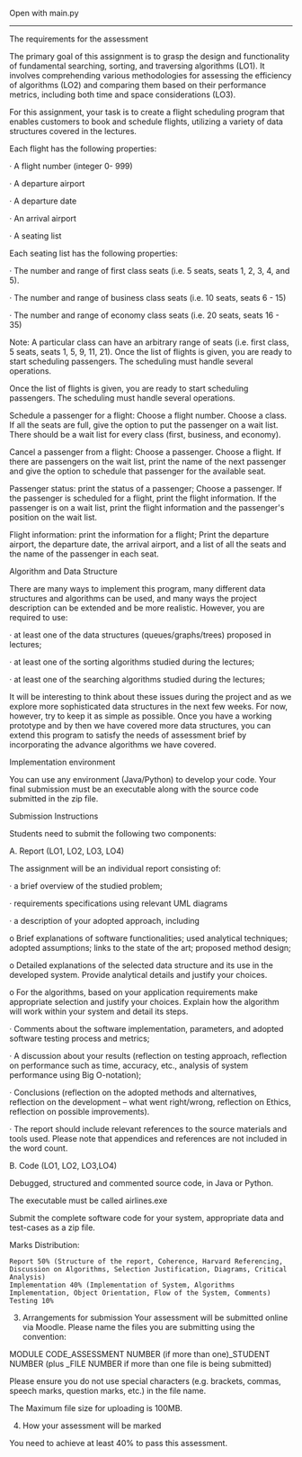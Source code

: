 Open with main.py

----------------------------------------------------------------
The requirements for the assessment 

The primary goal of this assignment is to grasp the design and functionality of fundamental searching, sorting, and traversing algorithms (LO1). It involves comprehending various methodologies for assessing the efficiency of algorithms (LO2) and comparing them based on their performance metrics, including both time and space considerations (LO3).

For this assignment, your task is to create a flight scheduling program that enables customers to book and schedule flights, utilizing a variety of data structures covered in the lectures.

Each flight has the following properties:

·        A flight number (integer 0- 999)      

·        A departure airport   

·        A departure date        

·        An arrival airport      

·        A seating list 

Each seating list has the following properties:

·       The number and range of first class seats (i.e. 5 seats, seats 1, 2, 3, 4, and 5).

·       The number and range of business class seats (i.e. 10 seats, seats 6 - 15)

·       The number and range of economy class seats (i.e. 20 seats, seats 16 - 35)

 

Note: A particular class can have an arbitrary range of seats (i.e. first class, 5 seats, seats 1, 5, 9, 11, 21). Once the list of flights is given, you are ready to start scheduling passengers. The scheduling must handle several operations.

Once the list of flights is given, you are ready to start scheduling passengers. The scheduling must handle several operations.

Schedule a passenger for a flight: Choose a flight number. Choose a class. If all the seats are full, give the option to put the passenger on a wait list. There should be a wait list for every class (first, business, and economy).

Cancel a passenger from a flight: Choose a passenger. Choose a flight. If there are passengers on the wait list, print the name of the next passenger and give the option to schedule that passenger for the available seat.

Passenger status: print the status of a passenger; Choose a passenger. If the passenger is scheduled for a flight, print the flight information. If the passenger is on a wait list, print the flight information and the passenger's position on the wait list.

Flight information: print the information for a flight; Print the departure airport, the departure date, the arrival airport, and a list of all the seats and the name of the passenger in each seat.

Algorithm and Data Structure

There are many ways to implement this program, many different data structures and algorithms can be used, and many ways the project description can be extended and be more realistic. However, you are required to use:

·       at least one of the data structures (queues/graphs/trees) proposed in lectures;

·       at least one of the sorting algorithms studied during the lectures;

·       at least one of the searching algorithms studied during the lectures;

It will be interesting to think about these issues during the project and as we explore more sophisticated data structures in the next few weeks. For now, however, try to keep it as simple as possible. Once you have a working prototype and by then we have covered more data structures, you can extend this program to satisfy the needs of assessment brief by incorporating the advance algorithms we have covered.

Implementation environment

You can use any environment (Java/Python) to develop your code. Your final submission must be an executable along with the source code submitted in the zip file.

Submission Instructions

Students need to submit the following two components:

A.    Report (LO1, LO2, LO3, LO4)

The assignment will be an individual report consisting of:

·           a brief overview of the studied problem;

·           requirements specifications using relevant UML diagrams

·           a description of your adopted approach, including

o   Brief explanations of software functionalities; used analytical techniques; adopted assumptions; links to the state of the art; proposed method design;

o   Detailed explanations of the selected data structure and its use in the developed system. Provide analytical details and justify your choices.

o   For the algorithms, based on your application requirements make appropriate selection and justify your choices. Explain how the algorithm will work within your system and detail its steps.

 ·           Comments about the software implementation, parameters, and adopted software testing process and metrics;

·           A discussion about your results (reflection on testing approach, reflection on performance such as time, accuracy, etc., analysis of system performance using Big O-notation);

·           Conclusions (reflection on the adopted methods and alternatives, reflection on the development – what went right/wrong, reflection on Ethics, reflection on possible improvements).

·           The report should include relevant references to the source materials and tools used. Please note that appendices and references are not included in the word count.

 

B.    Code (LO1, LO2, LO3,LO4)

Debugged, structured and commented source code, in Java or Python.

The executable must be called airlines.exe

Submit the complete software code for your system, appropriate data and test-cases as a zip file.

Marks Distribution:

    Report 50% (Structure of the report, Coherence, Harvard Referencing, Discussion on Algorithms, Selection Justification, Diagrams, Critical Analysis)
    Implementation 40% (Implementation of System, Algorithms Implementation, Object Orientation, Flow of the System, Comments)
    Testing 10%

3. Arrangements for submission 
Your assessment will be submitted online via Moodle. Please name the files you are submitting using the convention:

MODULE CODE_ASSESSMENT NUMBER (if more than one)_STUDENT NUMBER (plus _FILE NUMBER if more than one file is being submitted)

Please ensure you do not use special characters (e.g. brackets, commas, speech marks, question marks, etc.) in the file name.

The Maximum file size for uploading is 100MB.  

4. How your assessment will be marked 

You need to achieve at least 40% to pass this assessment.


